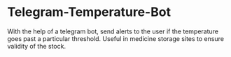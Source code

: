 # Telegram-Temperature-Bot
With the help of a telegram bot, send alerts to the user if the temperature goes past a particular threshold. Useful in medicine storage sites to ensure validity of the stock.
